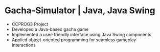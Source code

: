 # Gacha-Simulator | Java, Java Swing 
 - CCPROG3 Project
 - Developed a Java-based gacha game
 - Implemented a user-friendly interface using Java Swing components
 - Applied object-oriented programming for seamless gameplay interactions

